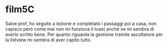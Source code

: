 # film5C
Salve prof, ho seguito a lezione e completato i passaggi poi a casa, non capisco però come mai non mi funziona il toast anche se mi sembra di averlo scritto bene. Per quanto riguarda la gestione tramite ascoltatore per la listview mi sembra di aver capito tutto.
